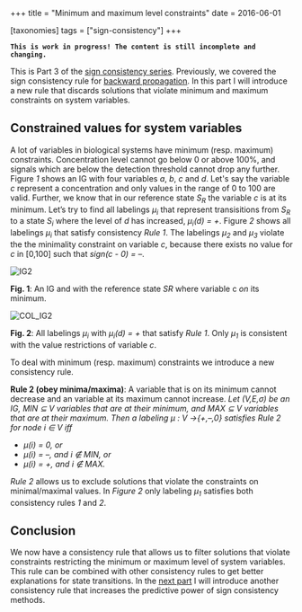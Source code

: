 +++
title = "Minimum and maximum level constraints"
date = 2016-06-01

[taxonomies]
tags = ["sign-consistency"]
+++

**`This is work in progress! The content is still incomplete and changing.`**


This is Part 3 of the [sign consistency series](/scm).
Previously, we covered the sign consistency rule for [backward propagation](/scm/scm1#sign-consistency-rules).
In this part I will introduce a new rule that discards solutions that violate minimum and maximum constraints on system variables. 

## Constrained values for system variables

A lot of variables in biological systems have minimum (resp. maximum) constraints. 
Concentration level cannot go below 0 or above 100%, and signals which are below the detection threshold cannot drop any further. 
Figure *1* shows an IG with four variables *a*, *b*, *c* and *d*.
Let's say the variable *c* represent a concentration and only values in the range of 0 to 100 are valid.
Further, we know that in our reference state *S<sub>R</sub>* the variable *c* is at its minimum. 
Let’s try to find all labelings *μ<sub>i</sub>* that represent transisitions from *S<sub>R</sub>* to a state *S<sub>i</sub>* where the level of *d* has increased, *μ<sub>i</sub>(d) = +*.
Figure *2* shows all labelings *μ<sub>i</sub>* that satisfy consistency *Rule 1*.
The labelings *μ<sub>2</sub>* and *μ<sub>3</sub>* violate the the minimality constraint on variable *c*,
because there exists no value for *c* in [0,100] such that *sign(c - 0) = –*.


![IG2](/scm/IG2.png)

**Fig. 1**: An IG and with the reference state *SR* where variable c *on* its minimum.

![COL_IG2](/scm/COL_IG2.png)

**Fig. 2**: All labelings *μ<sub>i</sub>* with *μ<sub>i</sub>(d) = +* that satisfy *Rule 1*. Only *μ<sub>1</sub>* is consistent with the value restrictions of variable *c*.

To deal with minimum (resp. maximum) constraints we introduce a new consistency rule.

**Rule 2 (obey minima/maxima)**: A variable that is on its minimum cannot decrease and an variable at its maximum cannot increase.
*Let (V,E,σ) be an IG, MIN ⊆ V variables that are at their minimum, and MAX ⊆ V variables that are at their maximum. Then a labeling μ : V →{+,–,0} satisfies Rule 2 for node i ∈ V iff*
* *μ(i) = 0, or*
* *μ(i) = –, and i ∉ MIN, or*
* *μ(i) = +, and i ∉ MAX.*

*Rule 2* allows us to exclude solutions that violate the constraints on minimal/maximal values.
In *Figure 2* only labeling *μ<sub>1</sub>* satisfies both consistency rules *1* and *2*.

## Conclusion

We now have a consistency rule that allows us to filter solutions that violate constraints restricting the minimum or maximum level of system variables. 
This rule can be combined with other consistency rules to get better explanations for state transitions.
In the [next part](/scm/scm4) I will introduce another consistency rule that increases the predictive power of sign consistency methods. 
